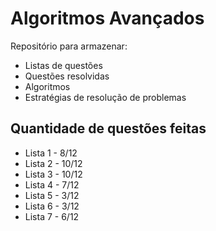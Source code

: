 # Algoritmos Avançados

Repositório para armazenar:

* Listas de questões
* Questões resolvidas
* Algoritmos
* Estratégias de resolução de problemas

## Quantidade de questões feitas
 * Lista 1 - 8/12
 * Lista 2 - 10/12
 * Lista 3 - 10/12
 * Lista 4 - 7/12
 * Lista 5 - 3/12
 * Lista 6 - 3/12
 * Lista 7 - 6/12
